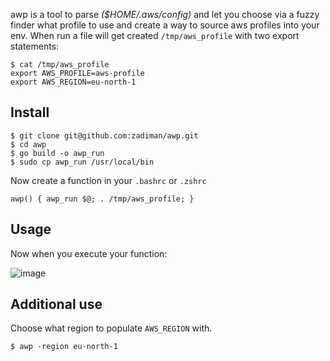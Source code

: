awp is a tool to parse *($HOME/.aws/config)* and let you choose via a fuzzy finder what profile to use and create a way to source aws profiles into your env. When run a file will get created `/tmp/aws_profile` with two export statements:
```
$ cat /tmp/aws_profile 
export AWS_PROFILE=aws-profile
export AWS_REGION=eu-north-1
```

## Install
```
$ git clone git@github.com:zadiman/awp.git
$ cd awp
$ go build -o awp_run
$ sudo cp awp_run /usr/local/bin
```
Now create a function in your `.bashrc` or `.zshrc`
```
awp() { awp_run $@; . /tmp/aws_profile; }
```

## Usage
Now when you execute your function:

![image](https://user-images.githubusercontent.com/26366265/169647564-7010f98d-ac70-4440-94b4-94f7b8a73ae7.png)

## Additional use
Choose what region to populate `AWS_REGION` with.

```
$ awp -region eu-north-1
```
